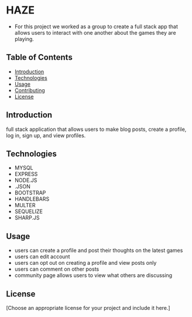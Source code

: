 # HAZE 

* For this project we worked as a group to create a full stack app that allows users to interact with one another about the games they are playing.

## Table of Contents

- [Introduction](#introduction)
- [Technologies](#technologies)
- [Usage](#usage)
- [Contributing](#contributing)
- [License](#license)

## Introduction

full stack application that allows users to make blog posts, create a profile, log in, sign up, and view profiles.


## Technologies
* MYSQL
* EXPRESS
* NODE.JS
* .JSON
* BOOTSTRAP
* HANDLEBARS
* MULTER
* SEQUELIZE
* SHARP.JS


## Usage

* users can create a profile and post their thoughts on the latest games
* users can edit account
* users can opt out on creating a profile and view posts only
* users can comment on other posts
* community page allows users to view what others are discussing



## License

[Choose an appropriate license for your project and include it here.]
